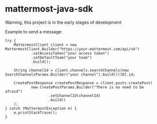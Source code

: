 # mattermost-java-sdk
Warning, this project is in the early stages of development

Example to send a message:
```
try {
    MattermostClient client = new MattermostClient.Builder("https://your-mattermost.com/api/v4")
            .setAccessToken("your access token")
            .setDefaultTeam("your team")
            .build();

    String channelId = client.channels.searchChannels(new SearchChannelsParams.Builder("your channel").build())[0].id;

    CreatePostResponse createPostResponse = client.posts.createPost(
            new CreatePostParams.Builder("There is no need to be afraid")
                    .setChannelId(channelId)
                    .build()
    );
} catch (MattermostException e) {
    e.printStackTrace();
}
```
